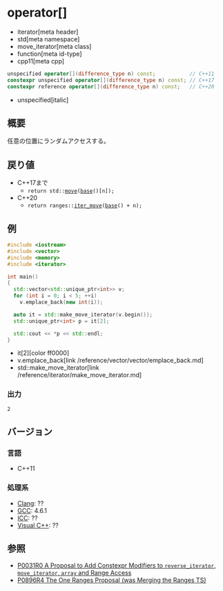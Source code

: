 # operator[]
* iterator[meta header]
* std[meta namespace]
* move_iterator[meta class]
* function[meta id-type]
* cpp11[meta cpp]

```cpp
unspecified operator[](difference_type n) const;           // C++11
constexpr unspecified operator[](difference_type n) const; // C++17
constexpr reference operator[](difference_type n) const;   // C++20
```
* unspecified[italic]

## 概要
任意の位置にランダムアクセスする。


## 戻り値

- C++17まで
    - `return std::`[`move`](/reference/utility/move.md)`(`[`base`](base.md)`()[n]);`
- C++20
    - `return ranges::`[`iter_move`](/reference/iterator/iter_move.md)`(`[`base`](base.md)`() + n);`


## 例
```cpp example
#include <iostream>
#include <vector>
#include <memory>
#include <iterator>

int main()
{
  std::vector<std::unique_ptr<int>> v;
  for (int i = 0; i < 5; ++i)
    v.emplace_back(new int(i));

  auto it = std::make_move_iterator(v.begin());
  std::unique_ptr<int> p = it[2];

  std::cout << *p << std::endl;
}
```
* it[2][color ff0000]
* v.emplace_back[link /reference/vector/vector/emplace_back.md]
* std::make_move_iterator[link /reference/iterator/make_move_iterator.md]

### 出力
```
2
```

## バージョン
### 言語
- C++11

### 処理系
- [Clang](/implementation.md#clang): ??
- [GCC](/implementation.md#gcc): 4.6.1
- [ICC](/implementation.md#icc): ??
- [Visual C++](/implementation.md#visual_cpp): ??


## 参照
- [P0031R0 A Proposal to Add Constexpr Modifiers to `reverse_iterator`, `move_iterator`, `array` and Range Access](http://www.open-std.org/jtc1/sc22/wg21/docs/papers/2015/p0031r0.html)
- [P0896R4 The One Ranges Proposal (was Merging the Ranges TS)](http://www.open-std.org/jtc1/sc22/wg21/docs/papers/2018/p0896r4.pdf)
